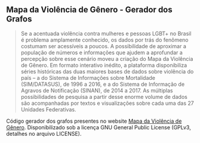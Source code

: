 Mapa da Violência de Gênero - Gerador dos Grafos
------------------------------------------------

> Se a acentuada violência contra mulheres e pessoas LGBT+ no Brasil é problema amplamente conhecido, os dados por trás do fenômeno costumam ser acessíveis a poucos. A possibilidade de aproximar a população de números e informações que ajudem a aprofundar a percepção sobre esse cenário moveu a criação do Mapa da Violência de Gênero. Em formato interativo inédito, a plataforma disponibiliza séries históricas das duas maiores bases de dados sobre violência do país – a do Sistema de Informações sobre Mortalidade (SIM/DATASUS), de 1996 a 2016, e a do Sistema de Informação de Agravos de Notificação (SINAN), de 2014 a 2017. As múltiplas possibilidades de pesquisa a partir desse enorme volume de dados são acompanhadas por textos e visualizações sobre cada uma das 27 Unidades Federativas.  

Código gerador dos grafos presentes no website [Mapa da Violência de Gênero](https://mapadaviolenciadegenero.com.br/sobre/). Disponibilizado sob a licença GNU General Public License (GPLv3, detalhes no arquivo LICENSE).
